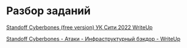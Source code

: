 # **Разбор заданий**
[Standoff Cyberbones (free version) УК Сити 2022 WriteUp](WriteUp's/Standoff%20Cyberbones%20(free%20version)%20УК%20Сити%202022%20WriteUp.md)

[Standoff Cyberbones - Атаки - Инфраструктурный бэкдор - WriteUp](WriteUp's/Standoff%20Cyberbones%20-%20Атаки%20-%20Инфраструктурный%20бэкдор%20-%20WriteUp.md)
